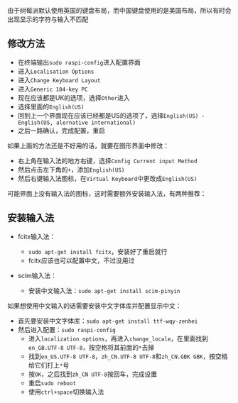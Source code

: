 由于树莓派默认使用英国的键盘布局，而中国键盘使用的是美国布局，所以有时会出现显示的字符与输入不匹配

## 修改方法
- 在终端输出`sudo raspi-config`进入配置界面
- 进入`Localisation Options`
- 进入`Change Keyboard Layout`
- 进入`Generic 104-key PC`
- 现在应该都是UK的选项，选择`Other`进入
- 选择里面的`English(US)`
- 回到上一个界面现在应该已经都是US的选项了，选择`English(US) - English(US, alernative international)` 
- 之后一路确认，完成配置，重启

如果上面的方法还是不好用的话，就要在图形界面中修改：
- 右上角在输入法的地方右键，选择`Config Current input Method`
- 然后点击左下角的`+`，添加`English(US)`
- 然后右键输入法图标，在`Virtual Keyboard`中更改成`English(US)`

可能界面上没有输入法的图标，这时需要额外安装输入法，有两种推荐：

## 安装输入法

- fcitx输入法：
  - `sudo apt-get install fcitx`，安装好了重启就行
  - fcitx应该也可以配置中文，不过没用过
  
- scim输入法：
  - 安装中文输入法：`sudo apt-get install scim-pinyin`
  
 如果想使用中文输入的话需要安装中文字体库并配置显示中文：

- 首先要安装中文字体库：`sudo apt-get install ttf-wqy-zenhei`
- 然后进入配置：`sudo raspi-config`
  - 进入`localization options`，再进入`change_locale`，在里面找到`en_GB.UTF-8 UTF-8`，按空格将其前面的`*`去掉
  - 找到`en_US.UTF-8 UTF-8`，`zh_CN.UTF-8 UTF-8`和`zh_CN.GBK GBK`，按空格给它们打上`*`号
  - 按`OK`，之后找到`zh_CN UTF-8`按回车，完成设置
  - 重启`sudo reboot`
  - 使用`ctrl+space`切换输入法
